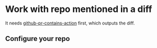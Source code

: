 # Work with repo mentioned in a diff

It needs [github-pr-contains-action](https://github.com/JJ/github-pr-contains-action) first, which outputs the diff.

## Configure your repo

